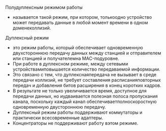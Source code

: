 

Полудуплексным режимом работы
 - называется такой режим, при котором, толькоодно устройство может передавать данные в любой момент времени в одном доменеколлизий.

Дуплексный режим
 - это режим работы, который обеспечивает одновременную двухстороннюю  передачу  данных  между  станцией и отправителем или станцией и получателемна MAC-подуровне. 
 - При работе в дуплексном режиме, между сетевыми устройствамиповышается количество передаваемой информации. 
 - Это связано с тем, что дуплекснаяпередача  не  вызывает  в  среде  передачи  коллизий,  не  требует составления расписанияповторных передач и добавления битов расширения в  конец  коротких  кадров.  
 - В результате  не  только  увеличивается  время, доступное  для  передачи  данных,  но  иудваивается полезная  полоса пропускания   канала,   поскольку   каждый   канал   обеспечиваетполноскоростную одновременную двустороннюю передачу.
 - Дуплексный режим работы поддерживают коммутаторы и практически всесовременные  адаптеры. 
 - Концентраторы  не  поддерживают  работу  вэтом режиме.
